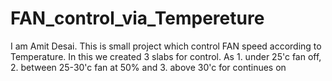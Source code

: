 # FAN_control_via_Tempereture
I am Amit Desai. 
This is small project which control FAN speed according to Temperature. 
In this we created 3 slabs for control. As 1. under 25'c fan off, 2. between 25-30'c fan at 50% and 3. above 30'c for continues on
